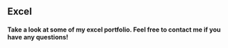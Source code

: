 ## Excel
#### Take a look at some of my excel portfolio. Feel free to contact me if you have any questions!
